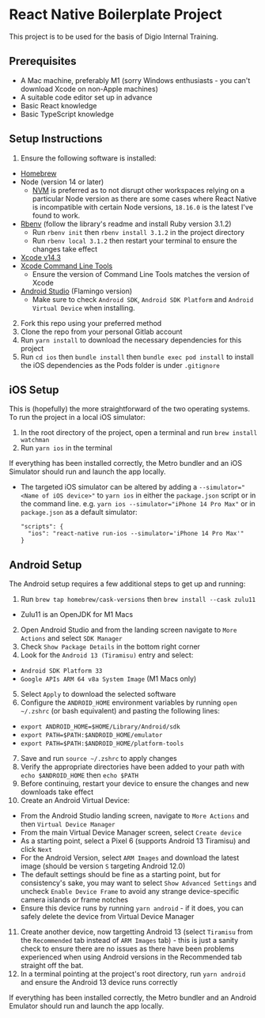 # React Native Boilerplate Project

This project is to be used for the basis of Digio Internal Training.

## Prerequisites

- A Mac machine, preferably M1 (sorry Windows enthusiasts - you can't download Xcode on non-Apple machines)
- A suitable code editor set up in advance
- Basic React knowledge
- Basic TypeScript knowledge

## Setup Instructions

1. Ensure the following software is installed:

- [Homebrew](https://brew.sh/)
- Node (version 14 or later)
  - [NVM](https://github.com/nvm-sh/nvm) is preferred as to not disrupt other workspaces relying on a particular Node version as there are some cases where React Native is incompatible with certain Node versions, `18.16.0` is the latest I've found to work.
- [Rbenv](https://github.com/rbenv/rbenv) (follow the library's readme and install Ruby version 3.1.2)
  - Run `rbenv init` then `rbenv install 3.1.2` in the project directory
  - Run `rbenv local 3.1.2` then restart your terminal to ensure the changes take effect
- [Xcode v14.3](https://developer.apple.com/download/all/?q=Xcode)
- [Xcode Command Line Tools](https://developer.apple.com/download/all/?q=Xcode)
  - Ensure the version of Command Line Tools matches the version of Xcode
- [Android Studio](https://developer.android.com/studio) (Flamingo version)
  - Make sure to check `Android SDK`, `Android SDK Platform` and `Android Virtual Device` when installing.

2. Fork this repo using your preferred method
3. Clone the repo from your personal Gitlab account
4. Run `yarn install` to download the necessary dependencies for this project
5. Run `cd ios` then `bundle install` then `bundle exec pod install` to install the iOS dependencies as the Pods folder is under `.gitignore`

## iOS Setup

This is (hopefully) the more straightforward of the two operating systems. To run the project in a local iOS simulator:

1. In the root directory of the project, open a terminal and run `brew install watchman`
2. Run `yarn ios` in the terminal

If everything has been installed correctly, the Metro bundler and an iOS Simulator should run and launch the app locally.

- The targeted iOS simulator can be altered by adding a `--simulator="<Name of iOS device>"` to `yarn ios` in either the `package.json` script or in the command line.
  e.g. `yarn ios --simulator="iPhone 14 Pro Max"` or
  in `package.json` as a default simulator:
  ```
  "scripts": {
    "ios": "react-native run-ios --simulator='iPhone 14 Pro Max'"
  }
  ```

## Android Setup

The Android setup requires a few additional steps to get up and running:

1. Run `brew tap homebrew/cask-versions` then `brew install --cask zulu11`

- Zulu11 is an OpenJDK for M1 Macs

2. Open Android Studio and from the landing screen navigate to `More Actions` and select `SDK Manager`
3. Check `Show Package Details` in the bottom right corner
4. Look for the `Android 13 (Tiramisu)` entry and select:

- `Android SDK Platform 33`
- `Google APIs ARM 64 v8a System Image` (M1 Macs only)

5. Select `Apply` to download the selected software
6. Configure the `ANDROID_HOME` environment variables by running `open ~/.zshrc` (or bash equivalent) and pasting the following lines:

- `export ANDROID_HOME=$HOME/Library/Android/sdk`
- `export PATH=$PATH:$ANDROID_HOME/emulator`
- `export PATH=$PATH:$ANDROID_HOME/platform-tools`

7. Save and run `source ~/.zshrc` to apply changes
8. Verify the appropriate directories have been added to your path with `echo $ANDROID_HOME` then `echo $PATH`
9. Before continuing, restart your device to ensure the changes and new downloads take effect
10. Create an Android Virtual Device:

- From the Android Studio landing screen, navigate to `More Actions` and then `Virtual Device Manager`
- From the main Virtual Device Manager screen, select `Create device`
- As a starting point, select a Pixel 6 (supports Android 13 Tiramisu) and click `Next`
- For the Android Version, select `ARM Images` and download the latest image (should be version `S` targeting Android 12.0)
- The default settings should be fine as a starting point, but for consistency's sake, you may want to select `Show Advanced Settings` and uncheck `Enable Device Frame` to avoid any strange device-specific camera islands or frame notches
- Ensure this device runs by running `yarn android` - if it does, you can safely delete the device from Virtual Device Manager

11. Create another device, now targetting Android 13 (select `Tiramisu` from the `Recommended` tab instead of `ARM Images` tab) - this is just a sanity check to ensure there are no issues as there have been problems experienced when using Android versions in the Recommended tab straight off the bat.
12. In a terminal pointing at the project's root directory, run `yarn android` and ensure the Android 13 device runs correctly

If everything has been installed correctly, the Metro bundler and an Android Emulator should run and launch the app locally.